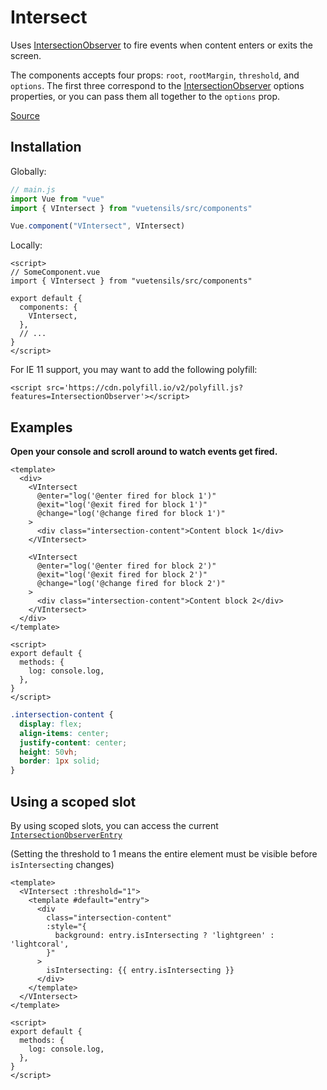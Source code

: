 # Intersect

Uses [IntersectionObserver](https://developer.mozilla.org/en-US/docs/Web/API/IntersectionObserver) to fire events when content enters or exits the screen.

The components accepts four props: `root`, `rootMargin`, `threshold`, and `options`. The first three correspond to the [IntersectionObserver](https://developer.mozilla.org/en-US/docs/Web/API/Intersection_Observer_API) options properties, or you can pass them all together to the `options` prop.

[Source](https://github.com/Stegosource/vuetensils/blob/master/src/components/VIntersect/VIntersect.vue)

## Installation

Globally:

```js
// main.js
import Vue from "vue"
import { VIntersect } from "vuetensils/src/components"

Vue.component("VIntersect", VIntersect)
```

Locally:

```vue
<script>
// SomeComponent.vue
import { VIntersect } from "vuetensils/src/components"

export default {
  components: {
    VIntersect,
  },
  // ...
}
</script>
```

For IE 11 support, you may want to add the following polyfill:

`<script src='https://cdn.polyfill.io/v2/polyfill.js?features=IntersectionObserver'></script>`

## Examples

**Open your console and scroll around to watch events get fired.**

```vue live
<template>
  <div>
    <VIntersect
      @enter="log('@enter fired for block 1')"
      @exit="log('@exit fired for block 1')"
      @change="log('@change fired for block 1')"
    >
      <div class="intersection-content">Content block 1</div>
    </VIntersect>

    <VIntersect
      @enter="log('@enter fired for block 2')"
      @exit="log('@exit fired for block 2')"
      @change="log('@change fired for block 2')"
    >
      <div class="intersection-content">Content block 2</div>
    </VIntersect>
  </div>
</template>

<script>
export default {
  methods: {
    log: console.log,
  },
}
</script>
```

```css
.intersection-content {
  display: flex;
  align-items: center;
  justify-content: center;
  height: 50vh;
  border: 1px solid;
}
```

## Using a scoped slot

By using scoped slots, you can access the current [`IntersectionObserverEntry`](https://developer.mozilla.org/en-US/docs/Web/API/IntersectionObserverEntry)

(Setting the threshold to 1 means the entire element must be visible before `isIntersecting` changes)

```vue live
<template>
  <VIntersect :threshold="1">
    <template #default="entry">
      <div
        class="intersection-content"
        :style="{
          background: entry.isIntersecting ? 'lightgreen' : 'lightcoral',
        }"
      >
        isIntersecting: {{ entry.isIntersecting }}
      </div>
    </template>
  </VIntersect>
</template>

<script>
export default {
  methods: {
    log: console.log,
  },
}
</script>
```
